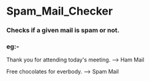 <html>
  <body>
    <h1>Spam_Mail_Checker</h1>
    <h3>Checks if a given mail is spam or not.</h3>
    <h3>eg:-</h3>
    <p>Thank you for attending today's meeting. --> Ham Mail</p>
    <p>Free chocolates for everbody. --> Spam Mail</p>
  </body>
</html>

